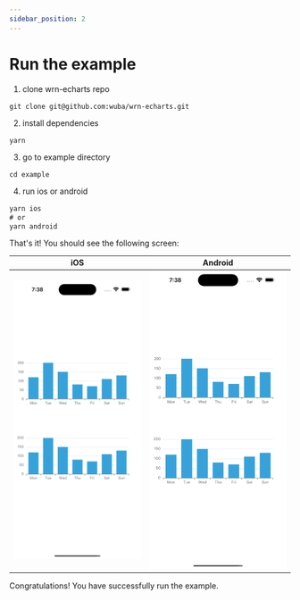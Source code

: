 ```yaml
---
sidebar_position: 2
---
```


# Run the example

1. clone wrn-echarts repo

```shell
git clone git@github.com:wuba/wrn-echarts.git
```

2. install dependencies

```shell
yarn
```

3. go to example directory

```shell
cd example
```

4. run ios or android

```shell
yarn ios
# or
yarn android
```

That's it! You should see the following screen:

| iOS | Android |
| --- | --- |
| ![ios](./ios.png) | ![android](./ios.png) |

Congratulations! You have successfully run the example.